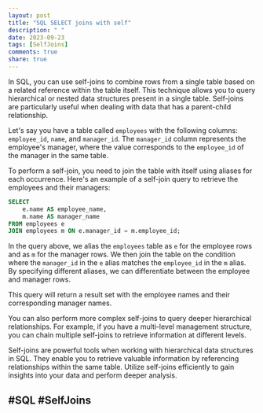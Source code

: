 ```yaml
---
layout: post
title: "SQL SELECT joins with self"
description: " "
date: 2023-09-23
tags: [SelfJoins]
comments: true
share: true
---
```


In SQL, you can use self-joins to combine rows from a single table based on a related reference within the table itself. This technique allows you to query hierarchical or nested data structures present in a single table. Self-joins are particularly useful when dealing with data that has a parent-child relationship.

Let's say you have a table called `employees` with the following columns: `employee_id`, `name`, and `manager_id`. The `manager_id` column represents the employee's manager, where the value corresponds to the `employee_id` of the manager in the same table.

To perform a self-join, you need to join the table with itself using aliases for each occurrence. Here's an example of a self-join query to retrieve the employees and their managers:

```sql
SELECT 
    e.name AS employee_name,
    m.name AS manager_name
FROM employees e
JOIN employees m ON e.manager_id = m.employee_id;
```

In the query above, we alias the `employees` table as `e` for the employee rows and as `m` for the manager rows. We then join the table on the condition where the `manager_id` in the `e` alias matches the `employee_id` in the `m` alias. By specifying different aliases, we can differentiate between the employee and manager rows.

This query will return a result set with the employee names and their corresponding manager names.

You can also perform more complex self-joins to query deeper hierarchical relationships. For example, if you have a multi-level management structure, you can chain multiple self-joins to retrieve information at different levels.

Self-joins are powerful tools when working with hierarchical data structures in SQL. They enable you to retrieve valuable information by referencing relationships within the same table. Utilize self-joins efficiently to gain insights into your data and perform deeper analysis.

## #SQL #SelfJoins
